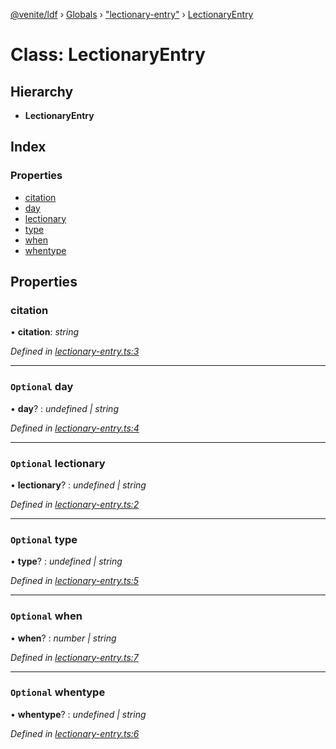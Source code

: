 [@venite/ldf](../README.md) › [Globals](../globals.md) › ["lectionary-entry"](../modules/_lectionary_entry_.md) › [LectionaryEntry](_lectionary_entry_.lectionaryentry.md)

# Class: LectionaryEntry

## Hierarchy

* **LectionaryEntry**

## Index

### Properties

* [citation](_lectionary_entry_.lectionaryentry.md#citation)
* [day](_lectionary_entry_.lectionaryentry.md#optional-day)
* [lectionary](_lectionary_entry_.lectionaryentry.md#optional-lectionary)
* [type](_lectionary_entry_.lectionaryentry.md#optional-type)
* [when](_lectionary_entry_.lectionaryentry.md#optional-when)
* [whentype](_lectionary_entry_.lectionaryentry.md#optional-whentype)

## Properties

###  citation

• **citation**: *string*

*Defined in [lectionary-entry.ts:3](https://github.com/gbj/venite/blob/dd785291/ldf/src/lectionary-entry.ts#L3)*

___

### `Optional` day

• **day**? : *undefined | string*

*Defined in [lectionary-entry.ts:4](https://github.com/gbj/venite/blob/dd785291/ldf/src/lectionary-entry.ts#L4)*

___

### `Optional` lectionary

• **lectionary**? : *undefined | string*

*Defined in [lectionary-entry.ts:2](https://github.com/gbj/venite/blob/dd785291/ldf/src/lectionary-entry.ts#L2)*

___

### `Optional` type

• **type**? : *undefined | string*

*Defined in [lectionary-entry.ts:5](https://github.com/gbj/venite/blob/dd785291/ldf/src/lectionary-entry.ts#L5)*

___

### `Optional` when

• **when**? : *number | string*

*Defined in [lectionary-entry.ts:7](https://github.com/gbj/venite/blob/dd785291/ldf/src/lectionary-entry.ts#L7)*

___

### `Optional` whentype

• **whentype**? : *undefined | string*

*Defined in [lectionary-entry.ts:6](https://github.com/gbj/venite/blob/dd785291/ldf/src/lectionary-entry.ts#L6)*
